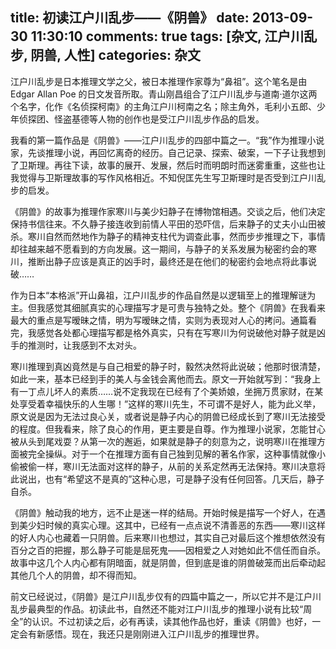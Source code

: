 title: 初读江户川乱步——《阴兽》
date: 2013-09-30 11:30:10
comments: true
tags: [杂文, 江户川乱步, 阴兽, 人性]
categories: 杂文
---

江户川乱步是日本推理文学之父，被日本推理作家尊为“鼻祖”。这个笔名是由 Edgar Allan Poe 的日文发音所取。青山刚昌组合了江户川乱步与道南·道尔这两个名字，化作《名侦探柯南》的主角江户川柯南之名；除主角外，毛利小五郎、少年侦探团、怪盗基德等人物的创作也是受江户川乱步作品的启发。

我看的第一篇作品是《阴兽》——江户川乱步的四部中篇之一。<!--more-->“我”作为推理小说家，先谈推理小说，再回忆离奇的经历。自己记录、探索、破案，一下子让我想到了卫斯理。再往下读，故事的展开、发展，然后时而明朗时而迷雾重重，这些也让我觉得与卫斯理故事的写作风格相近。不知倪匡先生写卫斯理时是否受到江户川乱步的启发。

《阴兽》的故事为推理作家寒川与美少妇静子在博物馆相遇。交谈之后，他们决定保持书信往来。不久静子接连收到前情人平田的恐吓信，后来静子的丈夫小山田被杀。寒川自然而然地作为静子的精神支柱代为调查此事，然而步步推理之下，事情却往越来越不愿看到的方向发展。这一期间，与静子的关系发展为秘密约会的寒川，推断出静子应该是真正的凶手时，最终还是在他们的秘密约会地点将此事说破……

作为日本“本格派”开山鼻祖，江户川乱步的作品自然是以逻辑至上的推理解谜为主。但我感觉其细腻真实的心理描写才是可贵与独特之处。整个《阴兽》在我看来最大的重点是写暧昧之情，明为写暧昧之情，实则为表现对人心的拷问。通篇看完，我感觉各处都心理描写都是格外真实，只有在写寒川为何说破他对静子就是凶手的推测时，让我感到不太对头。

寒川推理到真凶竟然是与自己相爱的静子时，毅然决然将此说破；他那时很清楚，如此一来，基本已经到手的美人与金钱会离他而去。原文一开始就写到：“我身上有一丁点儿坏人的素质……说不定我现在已经有了个美娇娘，坐拥万贯家财，在某处享受着幸福快乐的人生哪！”这样的寒川先生，不可谓不是好人，能为此义举，原文说是因为无法过良心关，或者说是静子内心的阴兽已经成长到了寒川无法接受的程度。但我看来，除了良心的作用，更主要是自尊。作为推理小说家，怎能甘心被从头到尾戏耍？从第一次的邂逅，如果就是静子的刻意为之，说明寒川在推理方面被完全操纵。对于一个在推理方面有自己独到见解的著名作家，这种事情就像小偷被偷一样，寒川无法面对这样的静子，从前的关系定然再无法保持。寒川决意将此说出，也有“希望这不是真的”这种心思，可是静子没有任何回答。几天后，静子自杀。

《阴兽》触动我的地方，远不止是迷一样的结局。开始时候是描写一个好人，在遇到美少妇时候的真实心理。这其中，已经有一点点说不清善恶的东西——寒川这样的好人内心也藏着一只阴兽。后来寒川也想过，其实自己对最后这个推想依然没有百分之百的把握，那么静子可能是屈死鬼——因相爱之人对她如此不信任而自杀。故事中这几个人内心都有阴暗面，就是阴兽，但到底是谁的阴兽破笼而出后牵动起其他几个人的阴兽，却不得而知。

前文已经说过，《阴兽》是江户川乱步仅有的四篇中篇之一，所以它并不是江户川乱步最典型的作品。初读此书，自然还不能对江户川乱步的推理小说有比较“周全”的认识。不过初读之后，必有再读，读其他作品也好，重读《阴兽》也好，一定会有新感悟。现在，我还只是刚刚进入江户川乱步的推理世界。